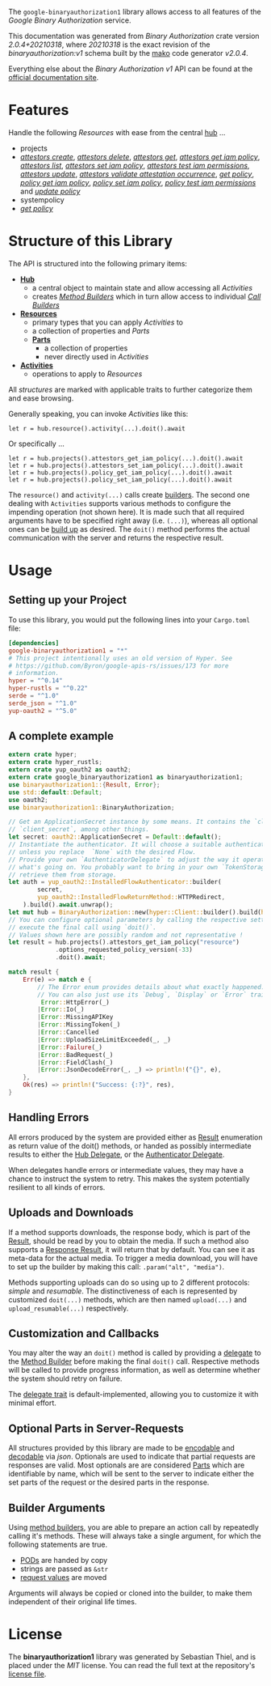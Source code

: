 <!---
DO NOT EDIT !
This file was generated automatically from 'src/mako/api/README.md.mako'
DO NOT EDIT !
-->
The `google-binaryauthorization1` library allows access to all features of the *Google Binary Authorization* service.

This documentation was generated from *Binary Authorization* crate version *2.0.4+20210318*, where *20210318* is the exact revision of the *binaryauthorization:v1* schema built by the [mako](http://www.makotemplates.org/) code generator *v2.0.4*.

Everything else about the *Binary Authorization* *v1* API can be found at the
[official documentation site](https://cloud.google.com/binary-authorization/).
# Features

Handle the following *Resources* with ease from the central [hub](https://docs.rs/google-binaryauthorization1/2.0.4+20210318/google_binaryauthorization1/BinaryAuthorization) ... 

* projects
 * [*attestors create*](https://docs.rs/google-binaryauthorization1/2.0.4+20210318/google_binaryauthorization1/api::ProjectAttestorCreateCall), [*attestors delete*](https://docs.rs/google-binaryauthorization1/2.0.4+20210318/google_binaryauthorization1/api::ProjectAttestorDeleteCall), [*attestors get*](https://docs.rs/google-binaryauthorization1/2.0.4+20210318/google_binaryauthorization1/api::ProjectAttestorGetCall), [*attestors get iam policy*](https://docs.rs/google-binaryauthorization1/2.0.4+20210318/google_binaryauthorization1/api::ProjectAttestorGetIamPolicyCall), [*attestors list*](https://docs.rs/google-binaryauthorization1/2.0.4+20210318/google_binaryauthorization1/api::ProjectAttestorListCall), [*attestors set iam policy*](https://docs.rs/google-binaryauthorization1/2.0.4+20210318/google_binaryauthorization1/api::ProjectAttestorSetIamPolicyCall), [*attestors test iam permissions*](https://docs.rs/google-binaryauthorization1/2.0.4+20210318/google_binaryauthorization1/api::ProjectAttestorTestIamPermissionCall), [*attestors update*](https://docs.rs/google-binaryauthorization1/2.0.4+20210318/google_binaryauthorization1/api::ProjectAttestorUpdateCall), [*attestors validate attestation occurrence*](https://docs.rs/google-binaryauthorization1/2.0.4+20210318/google_binaryauthorization1/api::ProjectAttestorValidateAttestationOccurrenceCall), [*get policy*](https://docs.rs/google-binaryauthorization1/2.0.4+20210318/google_binaryauthorization1/api::ProjectGetPolicyCall), [*policy get iam policy*](https://docs.rs/google-binaryauthorization1/2.0.4+20210318/google_binaryauthorization1/api::ProjectPolicyGetIamPolicyCall), [*policy set iam policy*](https://docs.rs/google-binaryauthorization1/2.0.4+20210318/google_binaryauthorization1/api::ProjectPolicySetIamPolicyCall), [*policy test iam permissions*](https://docs.rs/google-binaryauthorization1/2.0.4+20210318/google_binaryauthorization1/api::ProjectPolicyTestIamPermissionCall) and [*update policy*](https://docs.rs/google-binaryauthorization1/2.0.4+20210318/google_binaryauthorization1/api::ProjectUpdatePolicyCall)
* systempolicy
 * [*get policy*](https://docs.rs/google-binaryauthorization1/2.0.4+20210318/google_binaryauthorization1/api::SystempolicyGetPolicyCall)




# Structure of this Library

The API is structured into the following primary items:

* **[Hub](https://docs.rs/google-binaryauthorization1/2.0.4+20210318/google_binaryauthorization1/BinaryAuthorization)**
    * a central object to maintain state and allow accessing all *Activities*
    * creates [*Method Builders*](https://docs.rs/google-binaryauthorization1/2.0.4+20210318/google_binaryauthorization1/client::MethodsBuilder) which in turn
      allow access to individual [*Call Builders*](https://docs.rs/google-binaryauthorization1/2.0.4+20210318/google_binaryauthorization1/client::CallBuilder)
* **[Resources](https://docs.rs/google-binaryauthorization1/2.0.4+20210318/google_binaryauthorization1/client::Resource)**
    * primary types that you can apply *Activities* to
    * a collection of properties and *Parts*
    * **[Parts](https://docs.rs/google-binaryauthorization1/2.0.4+20210318/google_binaryauthorization1/client::Part)**
        * a collection of properties
        * never directly used in *Activities*
* **[Activities](https://docs.rs/google-binaryauthorization1/2.0.4+20210318/google_binaryauthorization1/client::CallBuilder)**
    * operations to apply to *Resources*

All *structures* are marked with applicable traits to further categorize them and ease browsing.

Generally speaking, you can invoke *Activities* like this:

```Rust,ignore
let r = hub.resource().activity(...).doit().await
```

Or specifically ...

```ignore
let r = hub.projects().attestors_get_iam_policy(...).doit().await
let r = hub.projects().attestors_set_iam_policy(...).doit().await
let r = hub.projects().policy_get_iam_policy(...).doit().await
let r = hub.projects().policy_set_iam_policy(...).doit().await
```

The `resource()` and `activity(...)` calls create [builders][builder-pattern]. The second one dealing with `Activities` 
supports various methods to configure the impending operation (not shown here). It is made such that all required arguments have to be 
specified right away (i.e. `(...)`), whereas all optional ones can be [build up][builder-pattern] as desired.
The `doit()` method performs the actual communication with the server and returns the respective result.

# Usage

## Setting up your Project

To use this library, you would put the following lines into your `Cargo.toml` file:

```toml
[dependencies]
google-binaryauthorization1 = "*"
# This project intentionally uses an old version of Hyper. See
# https://github.com/Byron/google-apis-rs/issues/173 for more
# information.
hyper = "^0.14"
hyper-rustls = "^0.22"
serde = "^1.0"
serde_json = "^1.0"
yup-oauth2 = "^5.0"
```

## A complete example

```Rust
extern crate hyper;
extern crate hyper_rustls;
extern crate yup_oauth2 as oauth2;
extern crate google_binaryauthorization1 as binaryauthorization1;
use binaryauthorization1::{Result, Error};
use std::default::Default;
use oauth2;
use binaryauthorization1::BinaryAuthorization;

// Get an ApplicationSecret instance by some means. It contains the `client_id` and 
// `client_secret`, among other things.
let secret: oauth2::ApplicationSecret = Default::default();
// Instantiate the authenticator. It will choose a suitable authentication flow for you, 
// unless you replace  `None` with the desired Flow.
// Provide your own `AuthenticatorDelegate` to adjust the way it operates and get feedback about 
// what's going on. You probably want to bring in your own `TokenStorage` to persist tokens and
// retrieve them from storage.
let auth = yup_oauth2::InstalledFlowAuthenticator::builder(
        secret,
        yup_oauth2::InstalledFlowReturnMethod::HTTPRedirect,
    ).build().await.unwrap();
let mut hub = BinaryAuthorization::new(hyper::Client::builder().build(hyper_rustls::HttpsConnector::with_native_roots()), auth);
// You can configure optional parameters by calling the respective setters at will, and
// execute the final call using `doit()`.
// Values shown here are possibly random and not representative !
let result = hub.projects().attestors_get_iam_policy("resource")
             .options_requested_policy_version(-33)
             .doit().await;

match result {
    Err(e) => match e {
        // The Error enum provides details about what exactly happened.
        // You can also just use its `Debug`, `Display` or `Error` traits
         Error::HttpError(_)
        |Error::Io(_)
        |Error::MissingAPIKey
        |Error::MissingToken(_)
        |Error::Cancelled
        |Error::UploadSizeLimitExceeded(_, _)
        |Error::Failure(_)
        |Error::BadRequest(_)
        |Error::FieldClash(_)
        |Error::JsonDecodeError(_, _) => println!("{}", e),
    },
    Ok(res) => println!("Success: {:?}", res),
}

```
## Handling Errors

All errors produced by the system are provided either as [Result](https://docs.rs/google-binaryauthorization1/2.0.4+20210318/google_binaryauthorization1/client::Result) enumeration as return value of
the doit() methods, or handed as possibly intermediate results to either the 
[Hub Delegate](https://docs.rs/google-binaryauthorization1/2.0.4+20210318/google_binaryauthorization1/client::Delegate), or the [Authenticator Delegate](https://docs.rs/yup-oauth2/*/yup_oauth2/trait.AuthenticatorDelegate.html).

When delegates handle errors or intermediate values, they may have a chance to instruct the system to retry. This 
makes the system potentially resilient to all kinds of errors.

## Uploads and Downloads
If a method supports downloads, the response body, which is part of the [Result](https://docs.rs/google-binaryauthorization1/2.0.4+20210318/google_binaryauthorization1/client::Result), should be
read by you to obtain the media.
If such a method also supports a [Response Result](https://docs.rs/google-binaryauthorization1/2.0.4+20210318/google_binaryauthorization1/client::ResponseResult), it will return that by default.
You can see it as meta-data for the actual media. To trigger a media download, you will have to set up the builder by making
this call: `.param("alt", "media")`.

Methods supporting uploads can do so using up to 2 different protocols: 
*simple* and *resumable*. The distinctiveness of each is represented by customized 
`doit(...)` methods, which are then named `upload(...)` and `upload_resumable(...)` respectively.

## Customization and Callbacks

You may alter the way an `doit()` method is called by providing a [delegate](https://docs.rs/google-binaryauthorization1/2.0.4+20210318/google_binaryauthorization1/client::Delegate) to the 
[Method Builder](https://docs.rs/google-binaryauthorization1/2.0.4+20210318/google_binaryauthorization1/client::CallBuilder) before making the final `doit()` call. 
Respective methods will be called to provide progress information, as well as determine whether the system should 
retry on failure.

The [delegate trait](https://docs.rs/google-binaryauthorization1/2.0.4+20210318/google_binaryauthorization1/client::Delegate) is default-implemented, allowing you to customize it with minimal effort.

## Optional Parts in Server-Requests

All structures provided by this library are made to be [encodable](https://docs.rs/google-binaryauthorization1/2.0.4+20210318/google_binaryauthorization1/client::RequestValue) and 
[decodable](https://docs.rs/google-binaryauthorization1/2.0.4+20210318/google_binaryauthorization1/client::ResponseResult) via *json*. Optionals are used to indicate that partial requests are responses 
are valid.
Most optionals are are considered [Parts](https://docs.rs/google-binaryauthorization1/2.0.4+20210318/google_binaryauthorization1/client::Part) which are identifiable by name, which will be sent to 
the server to indicate either the set parts of the request or the desired parts in the response.

## Builder Arguments

Using [method builders](https://docs.rs/google-binaryauthorization1/2.0.4+20210318/google_binaryauthorization1/client::CallBuilder), you are able to prepare an action call by repeatedly calling it's methods.
These will always take a single argument, for which the following statements are true.

* [PODs][wiki-pod] are handed by copy
* strings are passed as `&str`
* [request values](https://docs.rs/google-binaryauthorization1/2.0.4+20210318/google_binaryauthorization1/client::RequestValue) are moved

Arguments will always be copied or cloned into the builder, to make them independent of their original life times.

[wiki-pod]: http://en.wikipedia.org/wiki/Plain_old_data_structure
[builder-pattern]: http://en.wikipedia.org/wiki/Builder_pattern
[google-go-api]: https://github.com/google/google-api-go-client

# License
The **binaryauthorization1** library was generated by Sebastian Thiel, and is placed 
under the *MIT* license.
You can read the full text at the repository's [license file][repo-license].

[repo-license]: https://github.com/Byron/google-apis-rsblob/main/LICENSE.md
